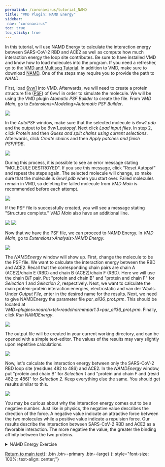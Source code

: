 ```yaml
---
permalink: /coronavirus/tutorial_NAMD
title: "VMD Plugin: NAMD Energy"
sidebar: 
 nav: "coronavirus"
toc: true
toc_sticky: true
---
```


In this tutorial, will use NAMD Energy to calculate the interaction energy between SARS-CoV-2 RBD and ACE2 as well as compute how much interaction energy the loop site contributes.  Be sure to have installed VMD and know how to load molecules into the program. If you need a refresher, go to the <a href="tutorial_multiseq" target="_blank">VMD and Multiseq Tutorial</a>. In addition to VMD, make sure to download <a href="https://www.ks.uiuc.edu/Development/Download/download.cgi?PackageName=NAMD" target="_blank">NAMD</a>. One of the steps may require you to provide the path to *NAMD*.

First, load <a href="https://www.rcsb.org/structure/6vw1" target="_blank">6vw1</a> into VMD. Afterwards, we will need to create a protein structure file (<a href="https://www.ks.uiuc.edu/Training/Tutorials/namd/namd-tutorial-unix-html/node23.html" target="_blank">PSF</a>) of 6vw1 in order to simulate the molecule. We will be using the VMD plugin *Atomatic PSF Builder* to create the file. From *VMD Main*, go to *Extensions>Modeling>Automatic PSF Builder*.

<img src="../_pages/coronavirus/files/NAMDTutorial/Image1.png">

In the *AutoPSF* window, make sure that the selected molecule is *6vw1.pdb* and the output to be *6vw1_autopsf*. Next click *Load input files*. In step 2, click *Protein* and then *Guess and split chains using current selections*. Afterwards, click *Create chains* and then *Apply patches and finish PSF/PDB*. 

<img src="../_pages/coronavirus/files/NAMDTutorial/Image2.png">

During this process, it is possible to see an error message stating "MOLECULE DESTROYED". If you see this message, click "Reset Autopsf" and repeat the steps again. The selected molecule will change, so make sure that the molecule is *6vw1.pdb* when you start over. Failed molecules remain in VMD, so deleting the failed molecule from *VMD Main* is recommended before each attempt.

<img src="../_pages/coronavirus/files/NAMDTutorial/Image3.png">

If the PSF file is successfully created, you will see a message stating "Structure complete." *VMD Main* also have an additional line.

<img src="../_pages/coronavirus/files/NAMDTutorial/Image4.png">

<img src="../_pages/coronavirus/files/NAMDTutorial/Image5.png">

Now that we have the PSF file, we can proceed to NAMD Energy. In *VMD Main*, go to *Extensions>Analysis>NAMD Energy*.

<img src="../_pages/coronavirus/files/NAMDTutorial/Image6.png">

The *NAMDEnergy* window will show up. First, change the molecule to be the PSF file. We want to calculate the interaction energy between the RBD and ACE2. Recall that the corresponding chain pairs are chain A (ACE2)/chain E (RBD) and chain B (ACE2)/chain F (RBD). Here we will use the chain B/F pair. Put "protein and chain B" and "protein and chain F" for *Selection 1* and *Selection 2*, respectively. Next, we want to calculate the main protein-protein interaction energies, electrostatic and van der Waals. Under *Output File*, enter in the desired name for the results. Next, we need to give NAMDEnergy the parameter file *par_all36_prot.prm*. This should be located at *VMD>plugins>noarch>tcl>readcharmmpar1.3>par_all36_prot.prm*. Finally, click *Run NAMDEnergy*.

<img src="../_pages/coronavirus/files/NAMDTutorial/Image7.png">

The output file will be created in your current working directory, and can be opened with a simple text-editor. The values of the results may vary slightly upon repetitive calculations.

<img src="../_pages/coronavirus/files/NAMDTutorial/Image8.png">

Now, let's calculate the interaction energy between only the SARS-CoV-2 RBD loop site (residues 482 to 486) and ACE2. In the *NAMDEnergy* window, put "protein and chain B" for *Selection 1* and "protein and chain F and (resid 482 to 486)" for *Selection 2*. Keep everything else the same. You should get results similar to this.


<img src="../_pages/coronavirus/files/NAMDTutorial/LoopEnergyOutput.png">
 
You may be curious about why the interaction energy comes out to be a negative number. Just like in physics, the negative value describes the direction of the force. A negative value indicate an attractive force between the two molecules while a positive value indicate a repulsion force. Our results describe the interaction between SARS-CoV-2 RBD and ACE2 as a favorable interaction. The more negative the value, the greater the binding affinity between the two proteins.

<details>
 <summary>NAMD Energy Exercise</summary>
 Try to find the interaction energy between SARS RBD and ACE2. Use the pdb file of <a href="https://www.rcsb.org/structure/2ajf" target="_blank">2ajf</a> and chain pair B/F for the selection step. You should obtain values close to: Elec = -130.517; vdW = -59.6941.
</details>

[Return to main text](NAMD){: .btn .btn--primary .btn--large}
{: style="font-size: 100%; text-align: center;"}
